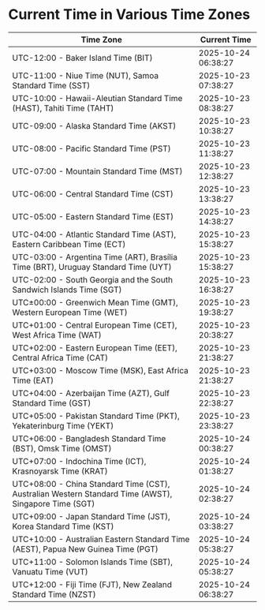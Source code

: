 # Current Time in Various Time Zones

| Time Zone | Current Time |
|-----------|--------------|
| UTC-12:00 - Baker Island Time (BIT) | 2025-10-24 06:38:27 |
| UTC-11:00 - Niue Time (NUT), Samoa Standard Time (SST) | 2025-10-23 07:38:27 |
| UTC-10:00 - Hawaii-Aleutian Standard Time (HAST), Tahiti Time (TAHT) | 2025-10-23 08:38:27 |
| UTC-09:00 - Alaska Standard Time (AKST) | 2025-10-23 10:38:27 |
| UTC-08:00 - Pacific Standard Time (PST) | 2025-10-23 11:38:27 |
| UTC-07:00 - Mountain Standard Time (MST) | 2025-10-23 12:38:27 |
| UTC-06:00 - Central Standard Time (CST) | 2025-10-23 13:38:27 |
| UTC-05:00 - Eastern Standard Time (EST) | 2025-10-23 14:38:27 |
| UTC-04:00 - Atlantic Standard Time (AST), Eastern Caribbean Time (ECT) | 2025-10-23 15:38:27 |
| UTC-03:00 - Argentina Time (ART), Brasília Time (BRT), Uruguay Standard Time (UYT) | 2025-10-23 15:38:27 |
| UTC-02:00 - South Georgia and the South Sandwich Islands Time (SGT) | 2025-10-23 16:38:27 |
| UTC±00:00 - Greenwich Mean Time (GMT), Western European Time (WET) | 2025-10-23 19:38:27 |
| UTC+01:00 - Central European Time (CET), West Africa Time (WAT) | 2025-10-23 20:38:27 |
| UTC+02:00 - Eastern European Time (EET), Central Africa Time (CAT) | 2025-10-23 21:38:27 |
| UTC+03:00 - Moscow Time (MSK), East Africa Time (EAT) | 2025-10-23 21:38:27 |
| UTC+04:00 - Azerbaijan Time (AZT), Gulf Standard Time (GST) | 2025-10-23 22:38:27 |
| UTC+05:00 - Pakistan Standard Time (PKT), Yekaterinburg Time (YEKT) | 2025-10-23 23:38:27 |
| UTC+06:00 - Bangladesh Standard Time (BST), Omsk Time (OMST) | 2025-10-24 00:38:27 |
| UTC+07:00 - Indochina Time (ICT), Krasnoyarsk Time (KRAT) | 2025-10-24 01:38:27 |
| UTC+08:00 - China Standard Time (CST), Australian Western Standard Time (AWST), Singapore Time (SGT) | 2025-10-24 02:38:27 |
| UTC+09:00 - Japan Standard Time (JST), Korea Standard Time (KST) | 2025-10-24 03:38:27 |
| UTC+10:00 - Australian Eastern Standard Time (AEST), Papua New Guinea Time (PGT) | 2025-10-24 05:38:27 |
| UTC+11:00 - Solomon Islands Time (SBT), Vanuatu Time (VUT) | 2025-10-24 05:38:27 |
| UTC+12:00 - Fiji Time (FJT), New Zealand Standard Time (NZST) | 2025-10-24 06:38:27 |
